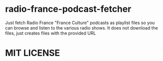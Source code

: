 # radio-france-podcast-fetcher
Just fetch Radio France "France Culture" podcasts as playlist files so you can browse and listen to the various radio shows. It does not download the files, just creates files with the provided URL

# MIT LICENSE
